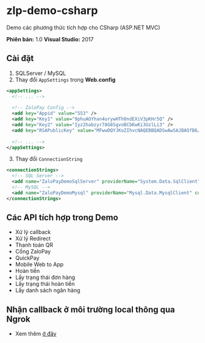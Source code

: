 ﻿# zlp-demo-csharp

Demo các phương thức tích hợp cho CSharp (ASP.NET MVC)

**Phiên bản:** 1.0
**Visual Studio:** 2017

## Cài đặt

1. SQLServer / MySQL
2. Thay đổi `AppSettings` trong **Web.config**

```xml
<appSettings>
  <!-- ... -->
  
  <!-- ZaloPay Config -->
  <add key="Appid" value="553" />
  <add key="Key1" value="9phuAOYhan4urywHTh0ndEXiV3pKHr5Q" />
  <add key="Key2" value="Iyz2habzyr7AG8SgvoBCbKwKi3UzlLi3" />
  <add key="RSAPublicKey" value="MFwwDQYJKoZIhvcNAQEBBQADSwAwSAJBAOfB6/x0b5UiLkU3pOdcnXIkuCSzmvlVhDJKv1j3yBCyvsgAHacVXd+7WDPcCJmjSEKlRV6bBJWYam5vo7RB740CAwEAAQ==" />
  
  <!-- ... -->
</appSettings>
```

3. Thay đổi `ConnectionString`

```xml
<connectionStrings>
  <!-- SQL Server -->
  <add name="ZaloPayDemoSqlServer" providerName="System.Data.SqlClient" connectionString="Server=.\SQLEXPRESS;Database=zalopay-demo;User Id=zlpdemo;Password=123456;" />
  <!-- MySQL -->
  <add name="ZaloPayDemoMysql" providerName="Mysql.Data.MysqlClient" connectionString="server=127.0.0.1;database=zalopay-demo;uid=root;charset=utf8;" />
</connectionStrings>
```

## Các API tích hợp trong Demo

* Xử lý callback
* Xử lý Redirect
* Thanh toán QR
* Cổng ZaloPay
* QuickPay
* Mobile Web to App
* Hoàn tiền
* Lấy trạng thái đơn hàng
* Lấy trạng thái hoàn tiền
* Lấy danh sách ngân hàng

## Nhận callback ở môi trường local thông qua Ngrok

* Xem thêm [ở đây](https://github.com/tiendung1510/zlp-forward-callback-proxy)